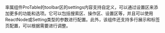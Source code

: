 率属组件ProTable的toolbar区的settings内容支持自定义，可以通过设置区来添加更多的功能和选项。它可以包括搜索区、操作区、设置区等，并且可以使用ReactNode或Setting类型的参数进行配置。此外，该组件还支持多行展示和标签页配置，可以根据需要进行调整。

